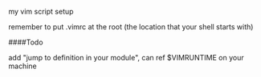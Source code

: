 
my vim script setup

remember to put .vimrc at the root (the location that your shell starts with)

####Todo

add "jump to definition in your module", can ref $VIMRUNTIME on your machine


